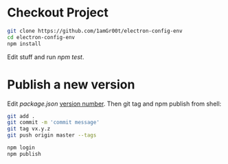 # Checkout Project

```bash
git clone https://github.com/1amGr00t/electron-config-env
cd electron-config-env
npm install
```

Edit stuff and run _npm test_.

# Publish a new version

Edit _package.json_ [version number](http://semver.org). Then git tag and npm publish from shell:

```bash
git add .
git commit -m 'commit message'
git tag vx.y.z
git push origin master --tags

npm login
npm publish
```